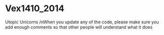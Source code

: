 Vex1410_2014
============
Utopic Unicorns
/nWhen you update any of the code, please make sure you add enough comments so that other people will understand what it does
